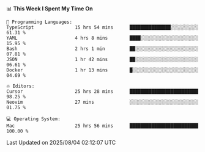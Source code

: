 <!--START_SECTION:waka-->
📊 **This Week I Spent My Time On** 

```text
💬 Programming Languages: 
TypeScript               15 hrs 54 mins      ███████████████░░░░░░░░░░   61.31 % 
YAML                     4 hrs 8 mins        ████░░░░░░░░░░░░░░░░░░░░░   15.95 % 
Bash                     2 hrs 1 min         ██░░░░░░░░░░░░░░░░░░░░░░░   07.81 % 
JSON                     1 hr 42 mins        ██░░░░░░░░░░░░░░░░░░░░░░░   06.61 % 
Docker                   1 hr 13 mins        █░░░░░░░░░░░░░░░░░░░░░░░░   04.69 % 

🔥 Editors: 
Cursor                   25 hrs 28 mins      █████████████████████████   98.25 % 
Neovim                   27 mins             ░░░░░░░░░░░░░░░░░░░░░░░░░   01.75 % 

💻 Operating System: 
Mac                      25 hrs 56 mins      █████████████████████████   100.00 % 
```


 Last Updated on 2025/08/04 02:12:07 UTC
<!--END_SECTION:waka-->
